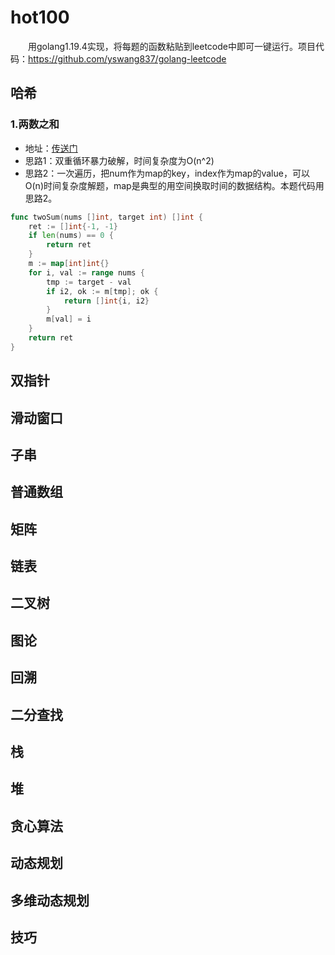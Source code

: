 # hot100

&emsp;&emsp;用golang1.19.4实现，将每题的函数粘贴到leetcode中即可一键运行。项目代码：https://github.com/yswang837/golang-leetcode

## 哈希

### 1.两数之和

- 地址：[传送门](https://leetcode.cn/problems/two-sum/description/?envType=study-plan-v2&envId=top-100-liked)
- 思路1：双重循环暴力破解，时间复杂度为O(n^2)
- 思路2：一次遍历，把num作为map的key，index作为map的value，可以O(n)时间复杂度解题，map是典型的用空间换取时间的数据结构。本题代码用思路2。

```go
func twoSum(nums []int, target int) []int {
	ret := []int{-1, -1}
	if len(nums) == 0 {
		return ret
	}
	m := map[int]int{}
	for i, val := range nums {
		tmp := target - val
		if i2, ok := m[tmp]; ok {
			return []int{i, i2}
		}
		m[val] = i
	}
	return ret
}
``````

## 双指针

## 滑动窗口

## 子串

## 普通数组

## 矩阵

## 链表

## 二叉树

## 图论

## 回溯

## 二分查找

## 栈

## 堆

## 贪心算法

## 动态规划

## 多维动态规划

## 技巧

